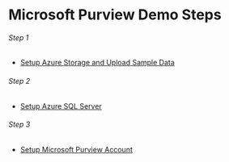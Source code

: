 # Microsoft Purview Demo Steps

###### Step 1 <br>
- [Setup Azure Storage and Upload Sample Data](https://github.com/rawatsudhir1/MpurviewVnet/blob/main/documents/Setup_Storage_Upload_Data.pdf)

###### Step 2 <br>
- [Setup Azure SQL Server](https://github.com/rawatsudhir1/MpurviewVnet/blob/main/documents/Setup_Azure_SQL_Server.pdf)

###### Step 3 <br>
- [Setup Microsoft Purview Account](https://learn.microsoft.com/en-us/azure/purview/create-microsoft-purview-portal) 

